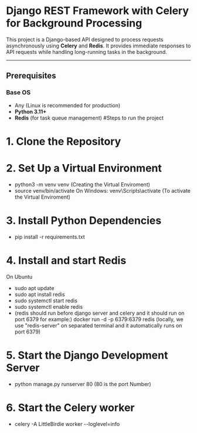 # Django REST Framework with Celery for Background Processing

This project is a Django-based API designed to process requests asynchronously using **Celery** and **Redis**. It provides immediate responses to API requests while handling long-running tasks in the background.

---

## Prerequisites

### Base OS
- Any (Linux is recommended for production)
- **Python 3.11+**
- **Redis** (for task queue management)
#Steps to run the project
# 1. Clone the Repository
   
# 2. Set Up a Virtual Environment
   
- python3 -m venv venv (Creating the Virtual Enviroment)
- source venv/bin/activate   On Windows: venv\Scripts\activate  (To activate the Virtual Enviroment)
   
# 3. Install Python Dependencies

- pip install -r requirements.txt

# 4.  Install and start Redis
On Ubuntu
- sudo apt update
- sudo apt install redis
- sudo systemctl start redis
- sudo systemctl enable redis
- (redis should run before django server and celery and it should run on port 6379 for example:)
docker run -d -p 6379:6379 redis (locally, we use "redis-server" on separated terminal and it automatically runs on port 6379)

# 5. Start the Django Development Server
- python manage.py runserver 80       (80 is the port Number)
   
# 6. Start the Celery worker
- celery -A LittleBirdie worker --loglevel=info
   

